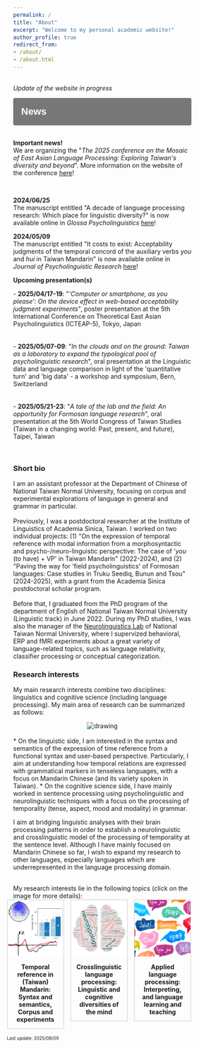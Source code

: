 ```yaml
---
permalink: /
title: "About"
excerpt: "Welcome to my personal academic website!"
author_profile: true
redirect_from: 
- /about/
- /about.html
---
```

<br>
<i>Update of the website in progress</i>
<br>
<style>
.collapsible {
background-color: #777;
color: white;
cursor: pointer;
padding: 18px;
width: 100%;
border: none;
text-align: left;
outline: none;
border-radius: 4px;
font-size: 22px;
}

.active, .collapsible:hover {
background-color: #555;
}

.collapsible:after {
content: '\002B';
color: white;
font-weight: bold;
float: right;
margin-left: 5px;
}

.active:after {
content: "\2212";
}

.content {
padding: 0 18px;
max-height: 0;
overflow: hidden;
transition: max-height 0.4s ease-out;
background-color: #eeeeee;
color: #e06666;
border-left: solid #777 4px;
border-radius: 4px;
font-size: 18px;
}
</style>

<body>
<button class="collapsible"><b>News</b></button>
<div class="content">
<br>
<p><b>Important news!</b><br>We are organizing the "<i>The 2025 conference on the Mosaic of East Asian Language Processing: Exploring Taiwan's diversity and beyond</i>". More information on the website of the conference <a href="https://sites.google.com/view/mealp-2025/home" target="_blank">here</a>!
</p>
<br>
<p><b>2024/06/25</b><br>The manuscript entitled "A decade of language processing research: Which place for linguistic diversity?" is now available online in <i>Glossa Psycholinguistics</i> <a href="https://doi.org/10.5070/G60111432" target="_blank">here</a>!
</p>
<p><b>2024/05/09</b><br>The manuscript entitled "It costs to exist: Acceptability judgments of the temporal concord of the auxiliary verbs <i>you</i> and <i>hui</i> in Taiwan Mandarin" is now available online in <i>Journal of Psycholinguistic Research</i> <a href="https://doi.org/10.1007/s10936-024-10086-5" target="_blank">here</a>!
</p>
<p><b>Upcoming presentation(s)</b></p>
<p>
- <b>2025/04/17-19</b>: "<i>'Computer or smartphone, as you please': On the device effect in web-based acceptability judgment experiments</i>", poster presentation at the 5th International Conference on Theoretical East Asian Psycholinguistics (ICTEAP-5), Tokyo, Japan
<br>
<br><br>
- <b>2025/05/07-09</b>: "<i>In the clouds and on the ground: Taiwan as a laboratory to expand the typological pool of psycholinguistic research</i>", oral presentation at the Linguistic data and language comparison in light of the 'quantitative turn' and 'big data' - a workshop and symposium, Bern, Switzerland
<br>
<br><br>
- <b>2025/05/21-23</b>: "<i>A tale of the lab and the field: An opportunity for Formosan language research</i>", oral presentation at the 5th World Congress of Taiwan Studies (Taiwan in a changing world: Past, present, and future), Taipei, Taiwan
<br>
</p>
</div>



<script>
var coll = document.getElementsByClassName("collapsible");
var i;

for (i = 0; i < coll.length; i++) {
coll[i].addEventListener("click", function() {
this.classList.toggle("active");
var content = this.nextElementSibling;
if (content.style.maxHeight){
content.style.maxHeight = null;
} else {
content.style.maxHeight = content.scrollHeight + "px";
} 
});
}
</script>
</body>

<br>

### Short bio

I am an assistant professor at the Department of Chinese of National Taiwan Normal University, focusing on corpus and experimental explorations of language in general and grammar in particular.
<br><br>
Previously, I was a postdoctoral researcher at the Institute of Linguistics of Academia Sinica, Taiwan. I worked on two individual projects: (1) "On the expression of temporal reference with modal information from a morphosyntactic and psycho-/neuro-linguistic perspective: The case of '<i>you</i> (to have) + VP' in Taiwan Mandarin" (2022-2024), and (2) "Paving the way for 'field psycholinguistics' of Formosan languages: Case studies in Truku Seediq, Bunun and Tsou" (2024-2025), with a grant from the Academia Sinica postdoctoral scholar program. 
<br><br>
Before that, I graduated from the PhD program of the department of English of National Taiwan Normal University (Linguistic track) in June 2022. During my PhD studies, I was also the manager of the <a href="https://sites.google.com/view/neurolinguisticslabntnu" target="_blank">Neurolinguistics Lab</a> of National Taiwan Normal University, where I supervized behavioral, ERP and fMRI experiments about a great variety of language-related topics, such as language relativity, classifier processing or conceptual categorization.

### Research interests

My main research interests combine two disciplines: linguistics and cognitive science (including language processing). My main area of research can be summarized as follows:
<br>
<center>
<img src="https://aymeric-collart.github.io/images/GeneralResearch.jpg" alt="drawing" width="75%"/>
</center>
<br>
* On the linguistic side, I am interested in the syntax and semantics of the expression of time reference from a functional syntax and user-based perspective. Particularly, I aim at understanding how temporal relations are expressed with grammatical markers in tenseless languages, with a focus on Mandarin Chinese (and its variety spoken in Taiwan).
* On the cognitive science side, I have mainly worked in sentence processing using psycholinguistic and neurolinguistic techniques with a focus on the processing of temporality (tense, aspect, mood and modality) in grammar. 

I aim at bridging linguistic analyses with their brain processing patterns in order to establish a neurolinguistic and crosslinguistic model of the processing of temporality at the sentence level. Although I have mainly focused on Mandarin Chinese so far, I wish to expand my research to other languages, especially languages which are underrepresented in the language processing domain.

<br>
My research interests lie in the following  topics (click on the image for more details):


<style>

div.gallery {
border: 1px solid #ccc;
}

div.gallery:hover {
border: 1px solid #777;
}

div.gallery img {
width: 100%;
height: auto;
}

div.desc {
padding: 12px;
text-align: center;
}

* {
box-sizing: border-box;
}

.container {
display: grid; 
grid-auto-rows: 1fr; 
grid-template-columns: 32% 32% 32%; 
grid-template-rows: auto auto auto; 
gap: 15px 15px; 
grid-template-areas: 
"Project1 Project2 Project 3"; 
justify-content: center; 
justify-items: stretch; 
align-items: stretch; 
}

</style>



<div class="container">
<div class="Project1">
<div class="gallery">
<a target="_blank" href="https://aymeric-collart.github.io/projects/1-Mandarin_Syntax_Semantics_Corpus_Experiments_Temporal/">
 <img src="./../images/Project1.png" width="200" height="200">
</a>
<div class="desc">
<b>Temporal reference in (Taiwan) Mandarin: Syntax and semantics, Corpus and experiments</b></div>
</div>
</div>

<div class="Project2">
<div class="gallery">
<a target="_blank" href="https://aymeric-collart.github.io/projects/2-Crosslinguistic_Processing">
 <img src="./../images/Project2.png" width="250" height="250">
</a>
<div class="desc"><b>Crosslinguistic language processing: Linguistic and cognitive diversities of the mind</b></div>
</div>
</div>

<div class="Project3">
<div class="gallery">
<a target="_blank" href="https://aymeric-collart.github.io/projects/3-Applied_language_processing/">
 <img src="./../images/Project3.png" width="200" height="200">
</a>
<div class="desc"><b>Applied language processing: Interpreting, and language learning and teaching</b></div>
</div>
</div>

<br>
<font size="1">Last update: 2025/08/09</font>